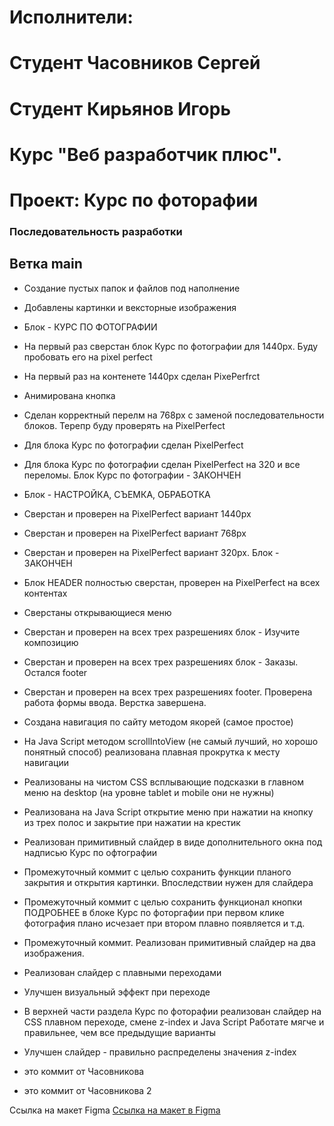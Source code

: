 # Исполнители:
# Cтудент Часовников Сергей
# Студент Кирьянов Игорь
# Курс "Веб разработчик плюс".

# Проект: Курс по фоторафии

### Последовательность разработки 
## Ветка main
* Создание пустых папок и файлов под наполнение
* Добавлены картинки и вексторные изображения

* Блок - КУРС ПО ФОТОГРАФИИ
* На первый раз сверстан блок Курс по фотографии для 1440px. Буду пробовать его на pixel perfect
* На первый раз на контенете 1440px сделан PixePerfrct
* Анимирована кнопка
* Сделан корректный перелм на 768px с заменой последовательности блоков. Терепр буду проверять на PixelPerfect
* Для блока Курс по фотографии сделан PixelPerfect
* Для блока Курс по фотографии сделан PixelPerfect на 320 и все переломы. Блок Курс по фотографии - ЗАКОНЧЕН

* Блок - НАСТРОЙКА, СЪЕМКА, ОБРАБОТКА
* Сверстан и проверен на PixelPerfect вариант 1440px
* Сверстан и проверен на PixelPerfect вариант 768px
* Сверстан и проверен на PixelPerfect вариант 320px. Блок - ЗАКОНЧЕН

* Блок HEADER полностью сверстан, проверен на PixelPerfect на всех контентах
* Сверстаны открывающиеся меню

* Сверстан и проверен на всех трех разрешениях блок - Изучите композицию

* Сверстан и проверен на всех трех разрешениях блок - Заказы. Остался footer

* Сверстан и проверен на всех трех разрешениях footer. Проверена работа формы ввода. Верстка завершена.

* Создана навигация по сайту методом якорей (самое простое)
* На Java Script методом scrollIntoView (не самый лучший, но хорошо понятный способ) реализована плавная прокрутка к месту навигации

* Реализованы на чистом CSS всплывающие подсказки в главном меню на desktop (на уровне tablet и mobile они не нужны)
* Реализована на Java Script открытие меню при нажатии на кнопку из трех полос и закрытие при нажатии на крестик

* Реализован примитивный слайдер в виде дополнительного окна под надписью Курс по офтографии 

* Промежуточный коммит с целью сохранить функции планого закрытия и открытия картинки. Впоследствии нужен для слайдера
* Промежуточный коммит с целью сохранить функционал кнопки ПОДРОБНЕЕ в блоке Курс по фоторгафии
при первом клике фотография плано исчезает при втором плавно появляется и т.д.

* Промежуточный коммит. Реализован примитивный слайдер на два изображения. 
* Реализован слайдер с плавными переходами
* Улучшен визуальный эффект при переходе

* В верхней части раздела Курс по фоторафии реализован слайдер на CSS плавном переходе, смене z-index и Java Script
Работате мягче и правильнее, чем все предыдущие варианты
* Улучшен слайдер - правильно распределены значения z-index
* это коммит от Часовникова 
* это коммит от Часовникова 2

Ссылка на макет Figma [Ссылка на макет в Figma](https://www.figma.com/file/G3UWFlQmNtNs67751YiDH2/Month-of-Landings_external-link?t=FgWAfQ4qPhrS7ybL-6)


